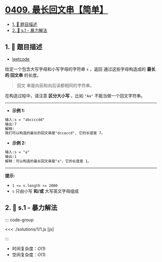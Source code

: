 # [0409. 最长回文串【简单】](https://github.com/tnotesjs/TNotes.leetcode/tree/main/notes/0409.%20%E6%9C%80%E9%95%BF%E5%9B%9E%E6%96%87%E4%B8%B2%E3%80%90%E7%AE%80%E5%8D%95%E3%80%91)

<!-- region:toc -->

- [1. 📝 题目描述](#1--题目描述)
- [2. 🎯 s.1 - 暴力解法](#2--s1---暴力解法)

<!-- endregion:toc -->

## 1. 📝 题目描述

- [leetcode](https://leetcode.cn/problems/longest-palindrome/)

给定一个包含大写字母和小写字母的字符串 `s` ，返回 通过这些字母构造成的 **最长的 回文串** 的长度。

> 回文 串是向前和向后读都相同的字符串。

在构造过程中，请注意 **区分大小写** 。比如 `"Aa"` 不能当做一个回文字符串。

---

- **示例 1:**

```txt
输入:s = "abccccdd"
输出:7
解释:
我们可以构造的最长的回文串是"dccaccd", 它的长度是 7。
```

- **示例 2:**

```txt
输入:s = "a"
输出:1
解释：可以构造的最长回文串是"a"，它的长度是 1。
```

---

**提示:**

- `1 <= s.length <= 2000`
- `s` 只由小写 **和/或** 大写英文字母组成

## 2. 🎯 s.1 - 暴力解法

::: code-group

<<< ./solutions/1/1.js [js]

:::

- 时间复杂度：$O(1)$
- 空间复杂度：$O(1)$
